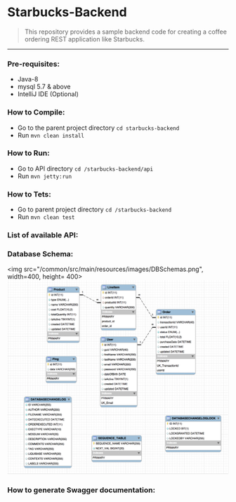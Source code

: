 # Starbucks-Backend
>This repository provides a sample backend code for creating a coffee ordering REST application like Starbucks. 

------------------------------------------------------------------------------------------------------------------
### Pre-requisites:
* Java-8
* mysql 5.7 & above
* IntelliJ IDE (Optional)

### How to Compile:
* Go to the parent project directory `cd starbucks-backend`
* Run `mvn clean install`

### How to Run:
* Go to API directory `cd /starbucks-backend/api`
* Run `mvn jetty:run` 

### How to Tets:
* Go to parent project directory `cd /starbucks-backend`
* Run `mvn clean test` 

### List of available API:


### Database Schema: 
<img src="/common/src/main/resources/images/DBSchemas.png", width=400, height= 400>
![](common/src/main/resources/images/DBSchemas.png)

### How to generate Swagger documentation:
